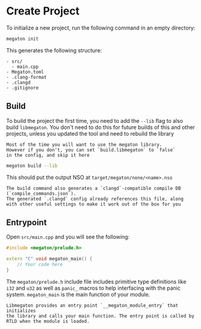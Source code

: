 # Create Project

To initialize a new project, run the following command in an empty directory:
```bash
megaton init
```

This generates the following structure:
```
- src/
  - main.cpp
- Megaton.toml
- .clang-format
- .clangd
- .gitignore
```

## Build
To build the project the first time, you need to add the `--lib` flag
to also build `libmegaton`. You don't need to do this for future builds
of this and other projects, unless you updated the tool and need to rebuild
the library
```admonish info
Most of the time you will want to use the megaton library.
However if you don't, you can set `build.libmegaton` to `false`
in the config, and skip it here
```

```bash
megaton build --lib
```

This should put the output NSO at `target/megaton/none/<name>.nso`

```admonish tip
The build command also generates a `clangd`-compatible compile DB (`compile_commands.json`).
The generated `.clangd` config already references this file, along
with other useful settings to make it work out of the box for you
```

## Entrypoint
Open `src/main.cpp` and you will see the following:
```cpp
#include <megaton/prelude.h>

extern "C" void megaton_main() {
    // Your code here
}
```

The `megaton/prelude.h` include file includes primitive type definitions
like `i32` and `u32` as well as `panic_` macros to help interfacing
with the panic system. `megaton_main` is the main function of your module.

```admonish info
Libmegaton provides an entry point `__megaton_module_entry` that initializes
the library and calls your main function. The entry point is called by
RTLD when the module is loaded.
```
